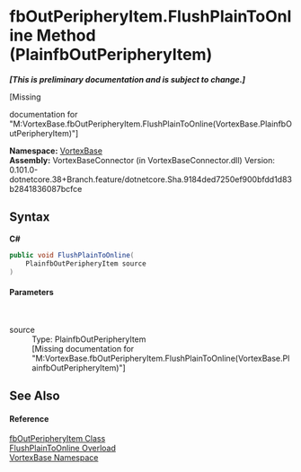 # fbOutPeripheryItem.FlushPlainToOnline Method (PlainfbOutPeripheryItem)
 _**\[This is preliminary documentation and is subject to change.\]**_

\[Missing <summary> documentation for "M:VortexBase.fbOutPeripheryItem.FlushPlainToOnline(VortexBase.PlainfbOutPeripheryItem)"\]

**Namespace:**&nbsp;<a href="N_VortexBase.md">VortexBase</a><br />**Assembly:**&nbsp;VortexBaseConnector (in VortexBaseConnector.dll) Version: 0.101.0-dotnetcore.38+Branch.feature/dotnetcore.Sha.9184ded7250ef900bfdd1d83b2841836087bcfce

## Syntax

**C#**<br />
``` C#
public void FlushPlainToOnline(
	PlainfbOutPeripheryItem source
)
```


#### Parameters
&nbsp;<dl><dt>source</dt><dd>Type: PlainfbOutPeripheryItem<br />\[Missing <param name="source"/> documentation for "M:VortexBase.fbOutPeripheryItem.FlushPlainToOnline(VortexBase.PlainfbOutPeripheryItem)"\]</dd></dl>

## See Also


#### Reference
<a href="T_VortexBase_fbOutPeripheryItem.md">fbOutPeripheryItem Class</a><br /><a href="Overload_VortexBase_fbOutPeripheryItem_FlushPlainToOnline.md">FlushPlainToOnline Overload</a><br /><a href="N_VortexBase.md">VortexBase Namespace</a><br />